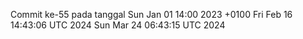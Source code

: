 Commit ke-55 pada tanggal Sun Jan 01 14:00 2023 +0100
Fri Feb 16 14:43:06 UTC 2024
Sun Mar 24 06:43:15 UTC 2024
